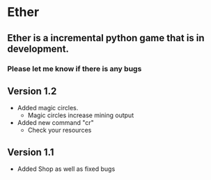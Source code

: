 # Ether
## Ether is a incremental python game that is in development.
### Please let me know if there is any bugs

## Version 1.2
- Added magic circles.
    - Magic circles increase mining output
- Added new command "cr"
    - Check your resources
## Version 1.1
- Added Shop as well as fixed bugs